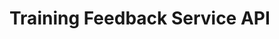# Training Feedback Service API

<swagger-ui src="https://cyberrangecz.github.io/backend-training-feedback/training-feedback-swagger-docs.yaml"/>
